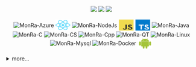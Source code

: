 <!--Hello
<h2><img src="https://emojis.slackmojis.com/emojis/images/1531849430/4246/blob-sunglasses.gif?1531849430" width="30"/> Hi 👋 , I'm MonRá! <img src="https://media.giphy.com/media/12oufCB0MyZ1Go/giphy.gif" width="50"></h2>
-->

<div>
  </p>
  <div align="center">
   <a href="https://www.facebook.com/ramon.chaib" target="_blank"><img src="https://img.shields.io/badge/-Facebook-%230077B5?style=for-the-badge&logo=facebook&logoColor=white" target="_blank"></a> 
  <a href="https://www.instagram.com/monrapps/" target="_blank"><img src="https://img.shields.io/badge/-Instagram-%23E4405F?style=for-the-badge&logo=instagram&logoColor=white" target="_blank"></a>
  <a href="https://www.linkedin.com/in/ramon-chaib-27007635/" target="_blank"><img src="https://img.shields.io/badge/-LinkedIn-%230077B5?style=for-the-badge&logo=linkedin&logoColor=white" target="_blank"></a>   
</div>
  
 <div style="display: inline_block" align="center"><br>
  <img align="center" alt="MonRa-Azure" height="30" width="40" src="https://cdn.jsdelivr.net/gh/devicons/devicon/icons/azure/azure-original.svg">
  <img align="center" alt="MonRa-React" height="30" width="40" src="https://raw.githubusercontent.com/devicons/devicon/master/icons/react/react-original.svg">
  <img align="center" alt="MonRa-NodeJs" height="30" width="40" src="https://cdn.jsdelivr.net/gh/devicons/devicon/icons/nodejs/nodejs-original.svg">
  <img align="center" alt="MonRa-Js" height="30" width="40" src="https://raw.githubusercontent.com/devicons/devicon/master/icons/javascript/javascript-original.svg">     <img align="center" alt="MonRa-Ts" height="30" width="40" src="https://raw.githubusercontent.com/devicons/devicon/master/icons/typescript/typescript-original.svg">
  <img align="center" alt="MonRa-Java" height="30" width="40" src="https://cdn.jsdelivr.net/gh/devicons/devicon/icons/java/java-original.svg">
  <img align="center" alt="MonRa-C" height="30" width="40" src="https://cdn.jsdelivr.net/gh/devicons/devicon/icons/c/c-original.svg">
  <img align="center" alt="MonRa-CS" height="30" width="40" src="https://cdn.jsdelivr.net/gh/devicons/devicon/icons/csharp/csharp-original.svg">
  <img align="center" alt="MonRa-Cpp" height="30" width="40" src="https://cdn.jsdelivr.net/gh/devicons/devicon/icons/cplusplus/cplusplus-original.svg">
  <img align="center" alt="MonRa-QT" height="30" width="40" src="https://cdn.jsdelivr.net/gh/devicons/devicon/icons/qt/qt-original.svg">
  <img align="center" alt="MonRa-Linux" height="30" width="40" src="https://cdn.jsdelivr.net/gh/devicons/devicon/icons/linux/linux-original.svg">
  <img align="center" alt="MonRa-Mysql" height="30" width="40" src="https://cdn.jsdelivr.net/gh/devicons/devicon/icons/mysql/mysql-original.svg">
  <img align="center" alt="MonRa-Docker" height="30" width="40" src="https://cdn.jsdelivr.net/gh/devicons/devicon/icons/docker/docker-original.svg">  
  <img align="center" alt="MonRa-Android" height="30" width="40" src="https://github.com/devicons/devicon/blob/master/icons/android/android-original.svg">
  
</div>
</a>

</br>
<!--
[![github activity graph](https://activity-graph.herokuapp.com/graph?username=monrapps&theme=chartreuse-dark)](https://github.com/monrapps/)
-->
<div>
<details>
      <summary>more...</summary>
      
<!--
### <img src="https://media.giphy.com/media/VgCDAzcKvsR6OM0uWg/giphy.gif" width="50"> A little more about me...  

```javascript
const monra = {
    pronouns: "He" | "Him",
    code: ["any"],
    askMeAbout: ["any"],
    technologies: {
        backEnd: {
            js: ["any"],
        },
        mobileApp: {
            native: ["Android Development"]
        },
        devOps: ["AWS", "Docker🐳", "Route53", "Nginx"],
        databases: ["mongo", "MySql", "sqlite"],
        misc: ["Firebase", "Socket.IO", "selenium", "open-cv", "php", "SuiteApp"]
    },
    architecture: ["Serverless Architecture", "Progressive web applications", "Single page applications"],
    currentFocus: "Building Robots to ease opertations",
    funFact: "There are two ways to write error-free programs; only the third one works"
};
```
-->

---
<!--START_SECTION:waka-->
![Code Time](http://img.shields.io/badge/Code%20Time-538%20hrs%2056%20mins-blue)

![Profile Views](http://img.shields.io/badge/Profile%20Views-0-blue)

![Lines of code](https://img.shields.io/badge/From%20Hello%20World%20I%27ve%20Written-3.0%20million%20lines%20of%20code-blue)

**🐱 My GitHub Data** 

> 📦 35.2 kB Used in GitHub's Storage 
 > 
> 🚫 Not Opted to Hire
 > 
> 📜 24 Public Repositories 
 > 
> 🔑 17 Private Repositories 
 > 
**I'm an Early 🐤** 

```text
🌞 Morning                7321 commits        █████████░░░░░░░░░░░░░░░░   34.97 % 
🌆 Daytime                9580 commits        ███████████░░░░░░░░░░░░░░   45.76 % 
🌃 Evening                3329 commits        ████░░░░░░░░░░░░░░░░░░░░░   15.90 % 
🌙 Night                  704 commits         █░░░░░░░░░░░░░░░░░░░░░░░░   03.36 % 
```
📅 **I'm Most Productive on Thursday** 

```text
Monday                   3918 commits        █████░░░░░░░░░░░░░░░░░░░░   18.72 % 
Tuesday                  3915 commits        █████░░░░░░░░░░░░░░░░░░░░   18.70 % 
Wednesday                4033 commits        █████░░░░░░░░░░░░░░░░░░░░   19.27 % 
Thursday                 4367 commits        █████░░░░░░░░░░░░░░░░░░░░   20.86 % 
Friday                   2766 commits        ███░░░░░░░░░░░░░░░░░░░░░░   13.21 % 
Saturday                 1157 commits        █░░░░░░░░░░░░░░░░░░░░░░░░   05.53 % 
Sunday                   778 commits         █░░░░░░░░░░░░░░░░░░░░░░░░   03.72 % 
```


📊 **This Week I Spent My Time On** 

```text
🕑︎ Time Zone: America/Sao_Paulo

💬 Programming Languages: 
TypeScript               12 hrs 51 mins      █████████████████████░░░░   82.48 % 
Markdown                 1 hr 58 mins        ███░░░░░░░░░░░░░░░░░░░░░░   12.62 % 
YAML                     14 mins             ░░░░░░░░░░░░░░░░░░░░░░░░░   01.57 % 
HTML                     10 mins             ░░░░░░░░░░░░░░░░░░░░░░░░░   01.15 % 
Other                    8 mins              ░░░░░░░░░░░░░░░░░░░░░░░░░   00.89 % 

🔥 Editors: 
VS Code                  15 hrs 35 mins      █████████████████████████   100.00 % 

🐱‍💻 Projects: 
wlm-backend              12 hrs 57 mins      █████████████████████░░░░   83.14 % 
Markdown                 1 hr 58 mins        ███░░░░░░░░░░░░░░░░░░░░░░   12.62 % 
wlm-infra                39 mins             █░░░░░░░░░░░░░░░░░░░░░░░░   04.19 % 
wlm-frontend             0 secs              ░░░░░░░░░░░░░░░░░░░░░░░░░   00.05 % 

💻 Operating System: 
Linux                    13 hrs 37 mins      ██████████████████████░░░   87.38 % 
Windows                  1 hr 58 mins        ███░░░░░░░░░░░░░░░░░░░░░░   12.62 % 
```

**I Mostly Code in C++** 

```text
C++                      8 repos             ████░░░░░░░░░░░░░░░░░░░░░   16.33 % 
C                        8 repos             ████░░░░░░░░░░░░░░░░░░░░░   16.33 % 
TypeScript               4 repos             ██░░░░░░░░░░░░░░░░░░░░░░░   08.16 % 
HTML                     3 repos             ██░░░░░░░░░░░░░░░░░░░░░░░   06.12 % 
MQL5                     2 repos             █░░░░░░░░░░░░░░░░░░░░░░░░   04.08 % 
```



**Timeline**

![Lines of Code chart](https://raw.githubusercontent.com/monrapps/monrapps/master/assets/bar_graph.png)


 Last Updated on 04/04/2024 12:36:09 UTC
<!--END_SECTION:waka-->
